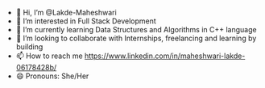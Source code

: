 - 👋 Hi, I’m @Lakde-Maheshwari
- 👀 I’m interested in Full Stack Development 
- 🌱 I’m currently learning Data Structures and Algorithms in C++ language
- 💞️ I’m looking to collaborate with Internships, freelancing and learning by building
- 📫 How to reach me https://www.linkedin.com/in/maheshwari-lakde-06178428b/
- 😄 Pronouns: She/Her
